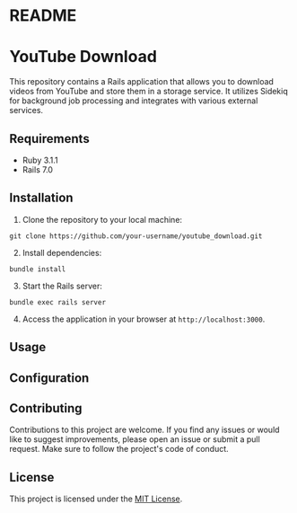 # README

# YouTube Download

This repository contains a Rails application that allows you to download videos from YouTube and store them in a storage service. It utilizes Sidekiq for background job processing and integrates with various external services.

## Requirements

- Ruby 3.1.1
- Rails 7.0

## Installation

1. Clone the repository to your local machine:

```
git clone https://github.com/your-username/youtube_download.git
```

2. Install dependencies:

```
bundle install
```

3. Start the Rails server:

```
bundle exec rails server
```

4. Access the application in your browser at `http://localhost:3000`.

## Usage

## Configuration

## Contributing

Contributions to this project are welcome. If you find any issues or would like to suggest improvements, please open an issue or submit a pull request. Make sure to follow the project's code of conduct.

## License

This project is licensed under the [MIT License](LICENSE).
